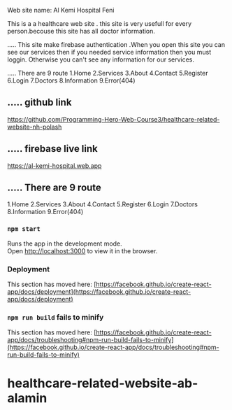 Web site name: Al Kemi Hospital Feni

This is a a healthcare web site . this site is very usefull for every person.becouse this site has all doctor information.

..... This site make firebase authentication .When you open this site you can see our services then if you needed service information then you must loggin. Otherwise you can't see any information for our services.


..... There are 9 route
1.Home 2.Services 3.About 4.Contact 5.Register 6.Login 7.Doctors 8.Information 9.Error(404)



## ..... github link 
https://github.com/Programming-Hero-Web-Course3/healthcare-related-website-nh-polash


## ..... firebase live link
https://al-kemi-hospital.web.app

## ..... There are 9 route 
 1.Home
 2.Services
 3.About
 4.Contact
 5.Register
 6.Login
 7.Doctors
 8.Information
 9.Error(404)


### `npm start`

Runs the app in the development mode.\
Open [http://localhost:3000](http://localhost:3000) to view it in the browser.



### Deployment

This section has moved here: [https://facebook.github.io/create-react-app/docs/deployment](https://facebook.github.io/create-react-app/docs/deployment)

### `npm run build` fails to minify

This section has moved here: [https://facebook.github.io/create-react-app/docs/troubleshooting#npm-run-build-fails-to-minify](https://facebook.github.io/create-react-app/docs/troubleshooting#npm-run-build-fails-to-minify)
# healthcare-related-website-ab-alamin
